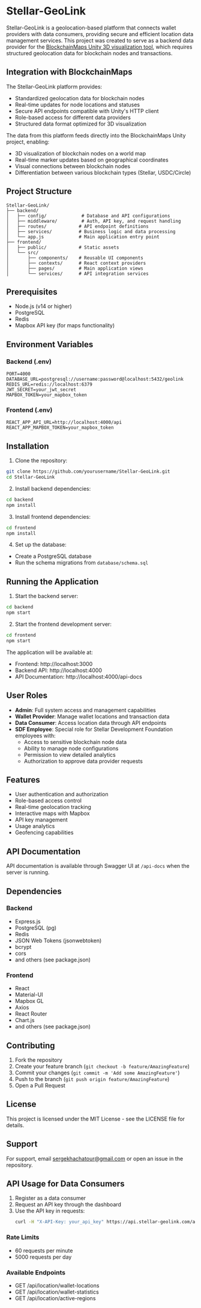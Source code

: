 # Stellar-GeoLink

Stellar-GeoLink is a geolocation-based platform that connects wallet providers with data consumers, providing secure and efficient location data management services. This project was created to serve as a backend data provider for the [BlockchainMaps Unity 3D visualization tool](https://github.com/SergeKhachatour/BlockchainMaps-Server), which requires structured geolocation data for blockchain nodes and transactions.

## Integration with BlockchainMaps

The Stellar-GeoLink platform provides:
- Standardized geolocation data for blockchain nodes
- Real-time updates for node locations and statuses
- Secure API endpoints compatible with Unity's HTTP client
- Role-based access for different data providers
- Structured data format optimized for 3D visualization

The data from this platform feeds directly into the BlockchainMaps Unity project, enabling:
- 3D visualization of blockchain nodes on a world map
- Real-time marker updates based on geographical coordinates
- Visual connections between blockchain nodes
- Differentiation between various blockchain types (Stellar, USDC/Circle)

## Project Structure

```
Stellar-GeoLink/
├── backend/
│   ├── config/             # Database and API configurations
│   ├── middleware/         # Auth, API key, and request handling
│   ├── routes/            # API endpoint definitions
│   ├── services/          # Business logic and data processing
│   └── app.js             # Main application entry point
├── frontend/
│   ├── public/            # Static assets
│   └── src/
│       ├── components/    # Reusable UI components
│       ├── contexts/      # React context providers
│       ├── pages/         # Main application views
│       └── services/      # API integration services
```

## Prerequisites

- Node.js (v14 or higher)
- PostgreSQL
- Redis
- Mapbox API key (for maps functionality)

## Environment Variables

### Backend (.env)
```
PORT=4000
DATABASE_URL=postgresql://username:password@localhost:5432/geolink
REDIS_URL=redis://localhost:6379
JWT_SECRET=your_jwt_secret
MAPBOX_TOKEN=your_mapbox_token
```

### Frontend (.env)
```
REACT_APP_API_URL=http://localhost:4000/api
REACT_APP_MAPBOX_TOKEN=your_mapbox_token
```

## Installation

1. Clone the repository:
```bash
git clone https://github.com/yourusername/Stellar-GeoLink.git
cd Stellar-GeoLink
```

2. Install backend dependencies:
```bash
cd backend
npm install
```

3. Install frontend dependencies:
```bash
cd frontend
npm install
```

4. Set up the database:
- Create a PostgreSQL database
- Run the schema migrations from `database/schema.sql`

## Running the Application

1. Start the backend server:
```bash
cd backend
npm start
```

2. Start the frontend development server:
```bash
cd frontend
npm start
```

The application will be available at:
- Frontend: http://localhost:3000
- Backend API: http://localhost:4000
- API Documentation: http://localhost:4000/api-docs

## User Roles

- **Admin**: Full system access and management capabilities
- **Wallet Provider**: Manage wallet locations and transaction data
- **Data Consumer**: Access location data through API endpoints
- **SDF Employee**: Special role for Stellar Development Foundation employees with:
  - Access to sensitive blockchain node data
  - Ability to manage node configurations
  - Permission to view detailed analytics
  - Authorization to approve data provider requests

## Features

- User authentication and authorization
- Role-based access control
- Real-time geolocation tracking
- Interactive maps with Mapbox
- API key management
- Usage analytics
- Geofencing capabilities

## API Documentation

API documentation is available through Swagger UI at `/api-docs` when the server is running.

## Dependencies

### Backend
- Express.js
- PostgreSQL (pg)
- Redis
- JSON Web Tokens (jsonwebtoken)
- bcrypt
- cors
- and others (see package.json)

### Frontend
- React
- Material-UI
- Mapbox GL
- Axios
- React Router
- Chart.js
- and others (see package.json)

## Contributing

1. Fork the repository
2. Create your feature branch (`git checkout -b feature/AmazingFeature`)
3. Commit your changes (`git commit -m 'Add some AmazingFeature'`)
4. Push to the branch (`git push origin feature/AmazingFeature`)
5. Open a Pull Request

## License

This project is licensed under the MIT License - see the LICENSE file for details.

## Support

For support, email sergekhachatour@gmail.com or open an issue in the repository.

## API Usage for Data Consumers

1. Register as a data consumer
2. Request an API key through the dashboard
3. Use the API key in requests:
   ```bash
   curl -H "X-API-Key: your_api_key" https://api.stellar-geolink.com/api/location/wallet-locations
   ```

### Rate Limits
- 60 requests per minute
- 5000 requests per day

### Available Endpoints
- GET /api/location/wallet-locations
- GET /api/location/wallet-statistics
- GET /api/location/active-regions